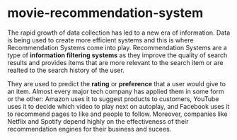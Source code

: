 # movie-recommendation-system
The rapid growth of data collection has led to a new era of information. Data is being used to create more efficient systems and this is where Recommendation Systems come into play.  Recommendation Systems are a type of **information filtering systems** as they improve the quality of search results and provides items that are more relevant to the search item or are realted to the search history of the user.


They are used to predict the **rating** or **preference** that a user would give to an item. Almost every major tech company has applied them in some form or the other: Amazon uses it to suggest products to customers, YouTube uses it to decide which video to play next on autoplay, and Facebook uses it to recommend pages to like and people to follow. 
Moreover,  companies like Netflix and Spotify  depend highly on the effectiveness of their recommendation engines for their business and sucees.
